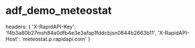 # adf_demo_meteostat
  headers: {
    'X-RapidAPI-Key': 'f4b3a80b27msh84a0dfb4e3e3afap1fddcbjsn0844b2663b11',
    'X-RapidAPI-Host': 'meteostat.p.rapidapi.com'
  }
